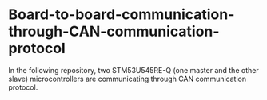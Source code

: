 # Board-to-board-communication-through-CAN-communication-protocol
In the following repository, two STM53U545RE-Q (one master and the other slave) microcontrollers are communicating through CAN communication protocol.


